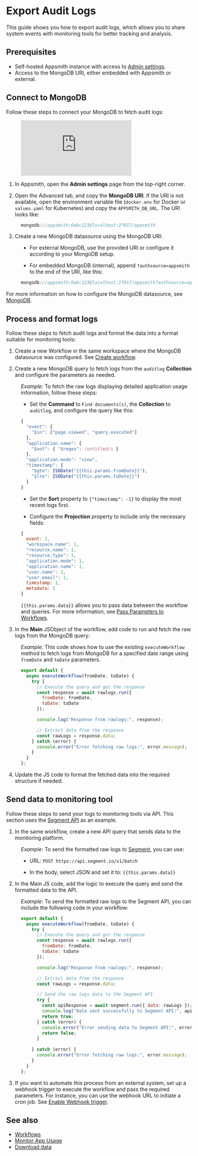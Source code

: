 # Export Audit Logs


This guide shows you how to export audit logs, which allows you to share system events with monitoring tools for better tracking and analysis.




## Prerequisites

- Self-hosted Appsmith instance with access to [Admin settings](/getting-started/setup/instance-configuration#admin-settings).
- Access to the MongoDB URI, either embedded with Appsmith or external.


## Connect to MongoDB

Follow these steps to connect your MongoDB to fetch audit logs:


<dd>

<div style={{ position: "relative", paddingBottom: "calc(50.520833333333336% + 41px)", height: "0", width: "100%" }}>
  <iframe src="https://demo.arcade.software/VORqZSvYo0RPYVSq46Li?embed" frameborder="0" loading="lazy" webkitallowfullscreen mozallowfullscreen allowfullscreen style={{ position: "absolute", top: "0", left: "0", width: "100%", height: "100%", colorScheme: "light" }} title="Appsmith | Connect Data">
  </iframe>
</div>


</dd>


1. In Appsmith, open the **Admin settings** page from the top-right corner.

2. Open the Advanced tab, and copy the **MongoDB URI**. If the URI is not available, open the environment variable file (`docker.env` for Docker or `values.yaml` for Kubernetes) and copy the `APPSMITH_DB_URL`. The URI looks like:




<dd>

```js
mongodb://appsmith:Oabc123@localhost:27017/appsmith
```


</dd>


2. Create a new MongoDB datasource using the MongoDB URI:

<dd>

- For external MongoDB, use the provided URI or configure it according to your MongoDB setup.

- For embedded MongoDB (internal), append `?authsource=appsmith` to the end of the URI, like this:

<dd>

```js
mongodb://appsmith:Oabc123@localhost:27017/appsmith?authsource=appsmith
```

</dd>

For more information on how to configure the MongoDB datasource, see [MongoDB](/connect-data/reference/querying-mongodb#connection-parameters).


</dd>


## Process and format logs

Follow these steps to fetch audit logs and format the data into a format suitable for monitoring tools:


1. Create a new Workflow in the same workspace where the MongoDB datasource was configured. See [Create workflow](/workflows/tutorials/create-workflow#create-workflow).

2. Create a new MongoDB query to fetch logs from the `auditlog` **Collection** and configure the parameters as needed. 

<dd>

*Example:* To fetch the raw logs displaying detailed application usage information, follow these steps:


- Set the **Command** to `Find documents(s)`, the **Collection** to `auditlog`, and configure the query like this:


```js
{
  "event": {
    "$in": ["page.viewed", "query.executed"]
  },
  "application.name": {
    "$not": { "$regex": /untitled/i }
  },
  "application.mode": "view",
  "timestamp": {
    "$gte": ISODate("{{this.params.fromDate}}"),
    "$lte": ISODate("{{this.params.toDate}}")
  }
}
```

- Set the **Sort** property to `{"timestamp": -1}` to display the most recent logs first.

- Configure the **Projection** property to include only the necessary fields:


```js
{ 
  event: 1, 
  "workspace.name": 1, 
  "resource.name": 1, 
  "resource.type": 1, 
  "application.mode": 1, 
  "application.name": 1, 
  "user.name": 1, 
  "user.email": 1, 
  timestamp: 1, 
  metadata: 1 
}
```

`{{this.params.data}}` allows you to pass data between the workflow and queries. For more information, see [Pass Parameters to Workflows](/workflows/reference/pass-parameters-to-workflows).



</dd>

3. In the **Main** JSObject of the workflow, add code to run and fetch the raw logs from the MongoDB query:

<dd>

*Example:* This code shows how to use the existing `executeWorkflow` method to fetch logs from MongoDB for a specified date range using `fromDate` and `toDate` parameters.

```js
export default {
  async executeWorkflow(fromDate, toDate) {
    try {
      // Execute the query and get the response
      const response = await rawlogs.run({
        fromDate: fromDate,
        toDate: toDate
      });

      console.log("Response from rawlogs:", response);

      // Extract data from the response
      const rawLogs = response.data;
    } catch (error) {
      console.error("Error fetching raw logs:", error.message);
    }
  }
};
```

</dd>





4. Update the JS code to format the fetched data into the required structure if needed.



## Send data to monitoring tool

Follow these steps to send your logs to monitoring tools via API. This section uses the [Segment API](https://segment.com/docs/connections/sources/catalog/libraries/server/http-api/) as an example.



1. In the same workflow, create a new API query that sends data to the monitoring platform. 

<dd>

*Example*: To send the formatted raw logs to [Segment](https://segment.com/), you can use:

- URL: `POST https://api.segment.io/v1/batch`

- In the body, select JSON and set it to: `{{this.params.data}}`


</dd>


2. In the Main JS code, add the logic to execute the query and send the formatted data to the API.


<dd>

*Example:* To send the formatted raw logs to the Segment API, you can include the following code in your workflow:

```js
export default {
  async executeWorkflow(fromDate, toDate) {
    try {
      // Execute the query and get the response
      const response = await rawlogs.run({
        fromDate: fromDate,
        toDate: toDate
      });

      console.log("Response from rawlogs:", response);

      // Extract data from the response
      const rawLogs = response.data;

      // Send the raw logs data to the Segment API
      try {
        const apiResponse = await segment.run({ data: rawLogs });
        console.log("Data sent successfully to Segment API:", apiResponse);
        return true;
      } catch (error) {
        console.error("Error sending data to Segment API:", error.message);
        return false;
      }
      
    } catch (error) {
      console.error("Error fetching raw logs:", error.message);
    }
  }
};
```

</dd>


3. If you want to automate this process from an external system, set up a webhook trigger to execute the workflow and pass the required parameters. For instance, you can use the webhook URL to initiate a cron job. See [Enable Webhook trigger](/workflows/tutorials/create-workflow#enable-webhook-trigger).



## See also

- [Workflows](/workflows)
- [Monitor App Usage](/build-apps/how-to-guides/usage-app)
- [Download data](/reference/appsmith-framework/widget-actions/download#format-and-download-data)